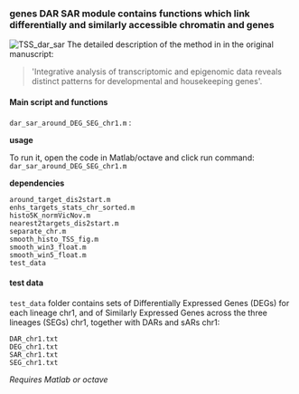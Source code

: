 ### genes DAR SAR module contains functions which link differentially and similarly accessible chromatin and genes
![TSS_dar_sar](https://user-images.githubusercontent.com/61786710/135826676-31351141-2882-4991-8c58-4c34ff4b3ee0.png)
The detailed description of the method in in the original manuscript:
> 'Integrative analysis of transcriptomic and epigenomic data reveals distinct patterns for developmental and housekeeping genes'.

#### Main script and functions
``dar_sar_around_DEG_SEG_chr1.m`` : 


**usage** 

To run it, open the code in Matlab/octave and click run command:
``dar_sar_around_DEG_SEG_chr1.m``

**dependencies**
```
around_target_dis2start.m  
enhs_targets_stats_chr_sorted.m  
histo5K_normVicNov.m             
nearest2targets_dis2start.m      
separate_chr.m                   
smooth_histo_TSS_fig.m           
smooth_win3_float.m              
smooth_win5_float.m              
test_data
```

#### test data

``test_data`` folder contains sets of Differentially Expressed Genes (DEGs) for each lineage chr1, and of Similarly Expressed Genes across the three lineages (SEGs) chr1,
together with DARs and sARs chr1:

```
DAR_chr1.txt  
DEG_chr1.txt  
SAR_chr1.txt  
SEG_chr1.txt  
```

*Requires Matlab or octave*
